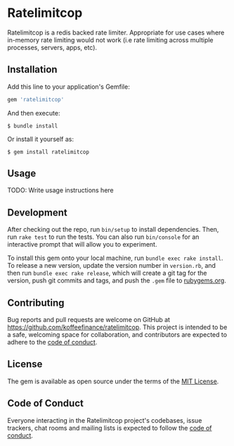 # Ratelimitcop

Ratelimitcop is a redis backed rate limiter. Appropriate for use cases where in-memory rate limiting would not work (i.e rate limiting across multiple processes, servers, apps, etc).

## Installation

Add this line to your application's Gemfile:

```ruby
gem 'ratelimitcop'
```

And then execute:

    $ bundle install

Or install it yourself as:

    $ gem install ratelimitcop

## Usage

TODO: Write usage instructions here

## Development

After checking out the repo, run `bin/setup` to install dependencies. Then, run `rake test` to run the tests. You can also run `bin/console` for an interactive prompt that will allow you to experiment.

To install this gem onto your local machine, run `bundle exec rake install`. To release a new version, update the version number in `version.rb`, and then run `bundle exec rake release`, which will create a git tag for the version, push git commits and tags, and push the `.gem` file to [rubygems.org](https://rubygems.org).

## Contributing

Bug reports and pull requests are welcome on GitHub at https://github.com/koffeefinance/ratelimitcop. This project is intended to be a safe, welcoming space for collaboration, and contributors are expected to adhere to the [code of conduct](https://github.com/koffeefinance/ratelimitcop/blob/master/CODE_OF_CONDUCT.md).

## License

The gem is available as open source under the terms of the [MIT License](https://opensource.org/licenses/MIT).

## Code of Conduct

Everyone interacting in the Ratelimitcop project's codebases, issue trackers, chat rooms and mailing lists is expected to follow the [code of conduct](https://github.com/koffeefinance/ratelimitcop/blob/master/CODE_OF_CONDUCT.md).
